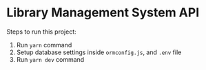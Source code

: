 # Library Management System API

Steps to run this project:

1. Run `yarn` command
1. Setup database settings inside `ormconfig.js`, and `.env` file
1. Run `yarn dev` command
